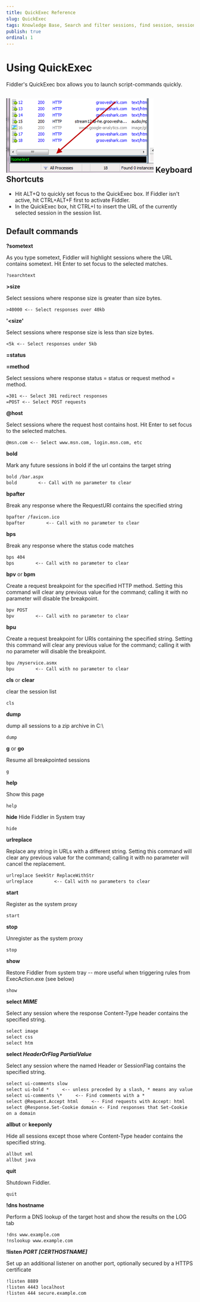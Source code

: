 ```yaml
---
title: QuickExec Reference
slug: QuickExec
tags: Knowledge Base, Search and filter sessions, find session, session list, HTTP session, https session, ftp session, requests, responses, QuickExec, FiddlerScript, breakpoint, highlight
publish: true
ordinal: 1
---
```


Using QuickExec
===============

Fiddler's QuickExec box allows you to launch script-commands quickly.

 ![QuickExec Box][1]
Keyboard Shortcuts
------------------

+ Hit ALT+Q to quickly set focus to the QuickExec box.  If Fiddler isn't active, hit CTRL+ALT+F first to activate Fiddler.
+ In the QuickExec box, hit CTRL+I to insert the URL of the currently selected session in the session list.







Default commands
----------------


		
**?sometext**	

As you type sometext, Fiddler will highlight sessions where the URL contains sometext.  Hit Enter to set focus to the selected matches.	

	?searchtext



**>size**	

Select sessions where response size is greater than size bytes.	

	>40000 <-- Select responses over 40kb



**'<size'**

Select sessions where response size is less than size bytes.	

	<5k <-- Select responses under 5kb



**=status**

**=method**	

Select sessions where response status = status or request method = method.	

	=301 <-- Select 301 redirect responses
	=POST <-- Select POST requests



**@host**

Select sessions where the request host contains host.  Hit Enter to set focus to the selected matches.	

	@msn.com <-- Select www.msn.com, login.msn.com, etc



**bold**	

Mark any future sessions in bold if the url contains the target string	

	bold /bar.aspx
	bold        <-- Call with no parameter to clear



**bpafter**	

Break any response where the RequestURI contains the specified string	

	bpafter /favicon.ico 
	bpafter        <-- Call with no parameter to clear



**bps**	

Break any response where the status code matches	

	bps 404
	bps        <-- Call with no parameter to clear



**bpv** or **bpm**

Create a request breakpoint for the specified HTTP method.  Setting this command will clear any previous value for the command; calling it with no parameter will disable the breakpoint.	

	bpv POST
	bpv        <-- Call with no parameter to clear



**bpu**	

Create a request breakpoint for URIs containing the specified string.  Setting this command will clear any previous value for the command; calling it with no parameter will disable the breakpoint.	

	bpu /myservice.asmx
	bpu        <-- Call with no parameter to clear



**cls** or **clear**	

clear the session list	

	cls



**dump**	

dump all sessions to a zip archive in C:\	

	dump



**g** or **go**	

Resume all breakpointed sessions	

	g



**help**	

Show this page	

	help



**hide**	Hide Fiddler in System tray	

	hide



**urlreplace**	

Replace any string in URLs with a different string.  Setting this command will clear any previous value for the command; calling it with no parameter will cancel the replacement.	

	urlreplace SeekStr ReplaceWithStr
	urlreplace        <-- Call with no parameters to clear



**start**	

Register as the system proxy	

	start



**stop**	

Unregister as the system proxy	

	stop



**show**	

Restore Fiddler from system tray -- more useful when triggering rules from ExecAction.exe (see below)	

	show



**select *MIME***	

Select any session where the response Content-Type header contains the specified string.	

	select image
	select css
	select htm



**select *HeaderOrFlag PartialValue***

Select any session where the named Header or SessionFlag contains the specified string.	

	select ui-comments slow
	select ui-bold *     <-- unless preceded by a slash, * means any value
	select ui-comments \*     <-- Find comments with a *
	select @Request.Accept html     <-- Find requests with Accept: html
	select @Response.Set-Cookie domain <- Find responses that Set-Cookie on a domain



**allbut** or **keeponly**	

Hide all sessions except those where Content-Type header contains the specified string.	

	allbut xml
	allbut java



**quit**	

Shutdown Fiddler.	

	quit



**!dns hostname**

Perform a DNS lookup of the target host and show the results on the LOG tab	

	!dns www.example.com
	!nslookup www.example.com



**!listen *PORT [CERTHOSTNAME]***	

Set up an additional listener on another port, optionally secured by a HTTPS certificate	

	!listen 8889
	!listen 4443 localhost
	!listen 444 secure.example.com



[1]: ../images/QuickExecReference/QuickExecBox.png
